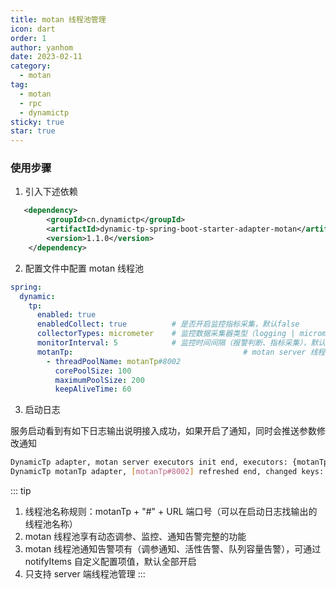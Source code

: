 ```yaml
---
title: motan 线程池管理
icon: dart
order: 1
author: yanhom
date: 2023-02-11
category:
  - motan
tag:
  - motan
  - rpc
  - dynamictp
sticky: true
star: true
---
```


### 使用步骤

1. 引入下述依赖

```xml
   <dependency>
        <groupId>cn.dynamictp</groupId>
        <artifactId>dynamic-tp-spring-boot-starter-adapter-motan</artifactId>
        <version>1.1.0</version>
    </dependency>
```

2. 配置文件中配置 motan 线程池

```yaml
spring:
  dynamic:
    tp:
      enabled: true
      enabledCollect: true          # 是否开启监控指标采集，默认false
      collectorTypes: micrometer    # 监控数据采集器类型（logging | micrometer | internal_logging），默认micrometer
      monitorInterval: 5            # 监控时间间隔（报警判断、指标采集），默认5s
      motanTp:                                      # motan server 线程池配置
        - threadPoolName: motanTp#8002
          corePoolSize: 100
          maximumPoolSize: 200
          keepAliveTime: 60
```

3. 启动日志

服务启动看到有如下日志输出说明接入成功，如果开启了通知，同时会推送参数修改通知

```bash
DynamicTp adapter, motan server executors init end, executors: {motanTp#8002=ExecutorWrapper(threadPoolName=motanTp#8002, executor=com.weibo.api.motan.transport.netty.StandardThreadExecutor@174b233[Running, pool size = 20, active threads = 0, queued tasks = 0, completed tasks = 0], threadPoolAliasName=null, notifyItems=[NotifyItem(platforms=null, enabled=true, type=liveness, threshold=70, interval=120, clusterLimit=1), NotifyItem(platforms=null, enabled=true, type=change, threshold=0, interval=1, clusterLimit=1), NotifyItem(platforms=null, enabled=true, type=capacity, threshold=70, interval=120, clusterLimit=1)], notifyEnabled=true)}
DynamicTp motanTp adapter, [motanTp#8002] refreshed end, changed keys: [corePoolSize], corePoolSize: [20 => 100], maxPoolSize: [200 => 200], keepAliveTime: [60 => 60]
```

::: tip

1. 线程池名称规则：motanTp + "#" + URL 端口号（可以在启动日志找输出的线程池名称）
2. motan 线程池享有动态调参、监控、通知告警完整的功能
3. motan 线程池通知告警项有（调参通知、活性告警、队列容量告警），可通过 notifyItems 自定义配置项值，默认全部开启
4. 只支持 server 端线程池管理
:::